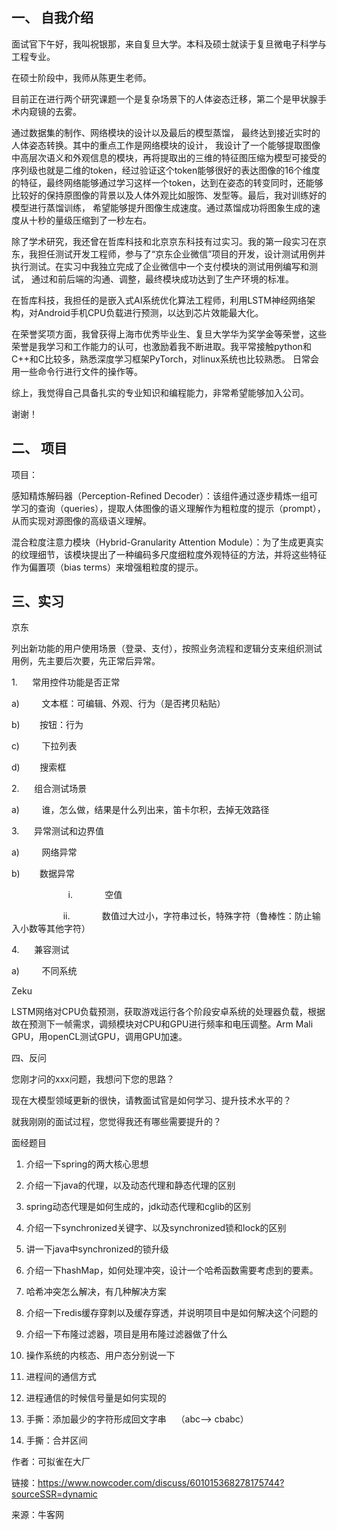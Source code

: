 ## 一、 自我介绍

面试官下午好，我叫祝银那，来自复旦大学。本科及硕士就读于复旦微电子科学与工程专业。

在硕士阶段中，我师从陈更生老师。

目前正在进行两个研究课题一个是复杂场景下的人体姿态迁移，第二个是甲状腺手术内窥镜的去雾。

通过数据集的制作、网络模块的设计以及最后的模型蒸馏， 最终达到接近实时的人体姿态转换。其中的重点工作是网络模块的设计， 我设计了一个能够提取图像中高层次语义和外观信息的模块，再将提取出的三维的特征图压缩为模型可接受的序列级也就是二维的token，经过验证这个token能够很好的表达图像的16个维度的特征，最终网络能够通过学习这样一个token，达到在姿态的转变同时，还能够比较好的保持原图像的背景以及人体外观比如服饰、发型等。最后，我对训练好的模型进行蒸馏训练， 希望能够提升图像生成速度。通过蒸馏成功将图象生成的速度从十秒的量级压缩到了一秒左右。



除了学术研究，我还曾在哲库科技和北京京东科技有过实习。我的第一段实习在京东，我担任测试开发工程师，参与了“京东企业微信”项目的开发，设计测试用例并执行测试。在实习中我独立完成了企业微信中一个支付模块的测试用例编写和测试， 通过和前后端的沟通、调整，最终模块成功达到了生产环境的标准。

在哲库科技，我担任的是嵌入式AI系统优化算法工程师，利用LSTM神经网络架构，对Android手机CPU负载进行预测，以达到芯片效能最大化。

在荣誉奖项方面，我曾获得上海市优秀毕业生、复旦大学华为奖学金等荣誉，这些荣誉是我学习和工作能力的认可，也激励着我不断进取。我平常接触python和C++和C比较多，熟悉深度学习框架PyTorch，对linux系统也比较熟悉。 日常会用一些命令行进行文件的操作等。

综上，我觉得自己具备扎实的专业知识和编程能力，非常希望能够加入公司。

谢谢！

## 二、 项目

项目：

感知精炼解码器（Perception-Refined Decoder）：该组件通过逐步精炼一组可学习的查询（queries），提取人体图像的语义理解作为粗粒度的提示（prompt），从而实现对源图像的高级语义理解。

混合粒度注意力模块（Hybrid-Granularity Attention Module）：为了生成更真实的纹理细节，该模块提出了一种编码多尺度细粒度外观特征的方法，并将这些特征作为偏置项（bias terms）来增强粗粒度的提示。

## 三、实习

京东

列出新功能的用户使用场景（登录、支付），按照业务流程和逻辑分支来组织测试用例，先主要后次要，先正常后异常。

1.      常用控件功能是否正常

a)         文本框：可编辑、外观、行为（是否拷贝粘贴）

b)        按钮：行为

c)         下拉列表

d)        搜索框

2.      组合测试场景

a)         谁，怎么做，结果是什么列出来，笛卡尔积，去掉无效路径

3.      异常测试和边界值

a)         网络异常

b)        数据异常

                       i.             空值

                     ii.             数值过大过小，字符串过长，特殊字符（鲁棒性：防止输入小数等其他字符）

4.      兼容测试

a)         不同系统

Zeku

LSTM网络对CPU负载预测，获取游戏运行各个阶段安卓系统的处理器负载，根据故在预测下一帧需求，调频模块对CPU和GPU进行频率和电压调整。Arm Mali GPU，用openCL测试GPU，调用GPU加速。

四、反问

您刚才问的xxx问题，我想问下您的思路？

现在大模型领域更新的很快，请教面试官是如何学习、提升技术水平的？

就我刚刚的面试过程，您觉得我还有哪些需要提升的？

面经题目

1. 介绍一下spring的两大核心思想

2. 介绍一下java的代理，以及动态代理和静态代理的区别

3. spring动态代理是如何生成的，jdk动态代理和cglib的区别

4. 介绍一下synchronized关键字、以及synchronized锁和lock的区别

5. 讲一下java中synchronized的锁升级

6. 介绍一下hashMap，如何处理冲突，设计一个哈希函数需要考虑到的要素。

7. 哈希冲突怎么解决，有几种解决方案

8. 介绍一下redis缓存穿刺以及缓存穿透，并说明项目中是如何解决这个问题的

9. 介绍一下布隆过滤器，项目是用布隆过滤器做了什么

10. 操作系统的内核态、用户态分别说一下

11. 进程间的通信方式

12. 进程通信的时候信号量是如何实现的

13. 手撕：添加最少的字符形成回文字串    （abc--&gt; cbabc）

14. 手撕：合并区间

作者：可拟雀在大厂

链接：https://www.nowcoder.com/discuss/601015368278175744?sourceSSR=dynamic

来源：牛客网